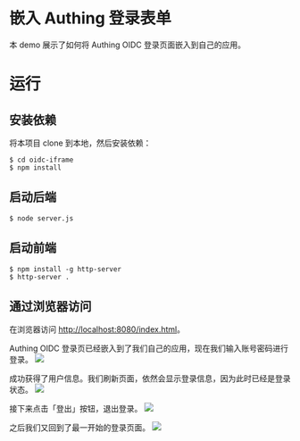 # 嵌入 Authing 登录表单

本 demo 展示了如何将 Authing OIDC 登录页面嵌入到自己的应用。

# 运行

## 安装依赖

将本项目 clone 到本地，然后安装依赖：

```shell
$ cd oidc-iframe
$ npm install
```

## 启动后端

```shell
$ node server.js
```

## 启动前端

```shell
$ npm install -g http-server
$ http-server .
```

## 通过浏览器访问

在浏览器访问 [http://localhost:8080/index.html](http://localhost:8080/index.html)。

Authing OIDC 登录页已经嵌入到了我们自己的应用，现在我们输入账号密码进行登录。
![](https://cdn.authing.cn/docs/20200408211216.png)

成功获得了用户信息。我们刷新页面，依然会显示登录信息，因为此时已经是登录状态。
![](https://cdn.authing.cn/docs/20200408211433.png)

接下来点击「登出」按钮，退出登录。
![](https://cdn.authing.cn/docs/20200408211910.png)

之后我们又回到了最一开始的登录页面。
![](https://cdn.authing.cn/docs/20200408211216.png)
